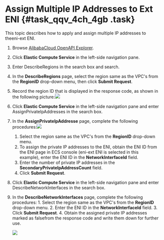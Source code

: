 # Assign Multiple IP Addresses to Ext ENI {#task_qqv_4ch_4gb .task}

This topic describes how to apply and assign multiple IP addresses to theeni-ext ENI.

1.  Browse [AlibabaCloud OpenAPI Explorer](https://api.aliyun.com). 
2.  Click **Elastic Compute Service** in the left-side navigation pane. 
3.  Enter DescribeRegions in the search box and search. 
4.  In the **DescribeRegions** page, select the region same as the VPC's from the **RegionID** drop-down menu, then click **Submit Request**. 
5.   Record the region ID that is displayed in the response code, as shown in the following picture:![](http://static-aliyun-doc.oss-cn-hangzhou.aliyuncs.com/assets/img/119944/154857615438116_en-US.png)

 
6.  Click **Elastic Compute Service** in the left-side navigation pane and enter AssignPrivateIpAddresses in the search box. 
7.  In the **AssignPrivateIpAddresse** page, complete the following procedures:![](http://static-aliyun-doc.oss-cn-hangzhou.aliyuncs.com/assets/img/119944/154857615438119_en-US.png)

 
    1.  Select the region same as the VPC's from the **RegionID** drop-down menu.
    2.  To assign the private IP addresses to the ENI, obtain the ENI ID from the ENI page in ECS console \(eni-ext ENI is selected in this example\), enter the ENI ID in the **NetworkInterfaceId** field.
    3.  Enter the number of private IP addresses in the **SecondaryPrivateIpAddressCount** field.
    4.  Click **Submit Request**.
8.  Click **Elastic Compute Service** in the left-side navigation pane and enter DescribeNetworkInterfaces in the search box. 
9.   In the **DescribeNetworkInterfaces** page, complete the following procedures: 
    1.  Select the region same as the VPC's from the **RegionID** drop-down menu.
    2.  Enter the ENI ID in the **NetworkInterfaceId** field.
    3.  Click **Submit Request**.
    4.  Obtain the assigned private IP addresses marked as falsefrom the response code and write them down for further use.

        ![](http://static-aliyun-doc.oss-cn-hangzhou.aliyuncs.com/assets/img/83055/154857615435508_en-US.png)


